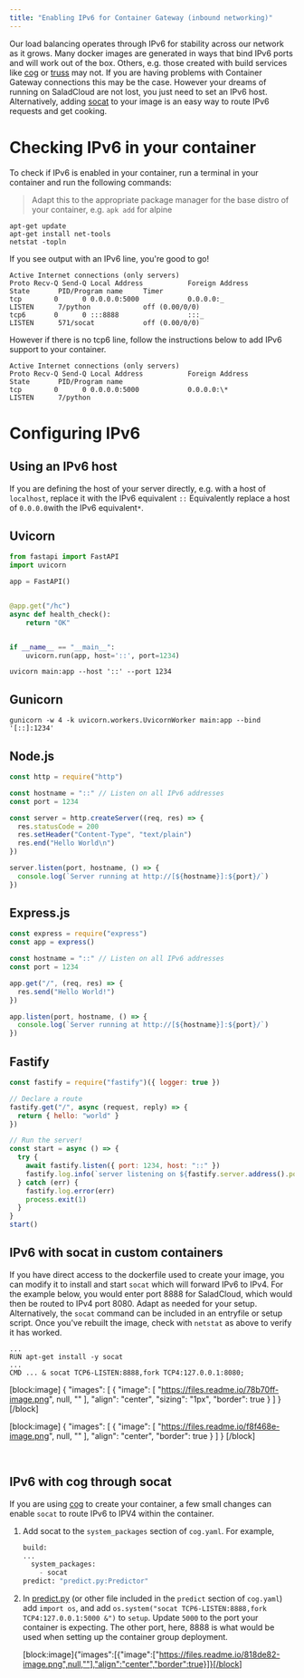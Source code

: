 ```yaml
---
title: "Enabling IPv6 for Container Gateway (inbound networking)"
---
```


Our load balancing operates through IPv6 for stability across our network as it grows. Many docker images are generated in ways that bind IPv6 ports and will work out of the box. Others, e.g. those created with build services like [cog](https://github.com/replicate/cog) or [truss](https://github.com/basetenlabs/truss) may not. If you are having problems with Container Gateway connections this may be the case. However your dreams of running on SaladCloud are not lost, you just need to set an IPv6 host. Alternatively, adding [socat](http://www.dest-unreach.org/socat/) to your image is an easy way to route IPv6 requests and get cooking.

# Checking IPv6 in your container

To check if IPv6 is enabled in your container, run a terminal in your container and run the following commands:

> Adapt this to the appropriate package manager for the base distro of your container, e.g. `apk add` for alpine

```
apt-get update
apt-get install net-tools
netstat -topln
```

If you see output with an IPv6 line, you're good to go!

```
Active Internet connections (only servers)
Proto Recv-Q Send-Q Local Address           Foreign Address         State       PID/Program name     Timer
tcp        0      0 0.0.0.0:5000            0.0.0.0:_               LISTEN      7/python             off (0.00/0/0)
tcp6       0      0 :::8888                 :::_                    LISTEN      571/socat            off (0.00/0/0)
```

However if there is no tcp6 line, follow the instructions below to add IPv6 support to your container.

```
Active Internet connections (only servers)
Proto Recv-Q Send-Q Local Address           Foreign Address         State       PID/Program name
tcp        0      0 0.0.0.0:5000            0.0.0.0:\*               LISTEN      7/python
```

# Configuring IPv6

## Using an IPv6 host

If you are defining the host of your server directly, e.g. with a host of `localhost`, replace it with the IPv6 equivalent `::` Equivalently replace a host of `0.0.0.0`with the IPv6 equivalent`*`.

## Uvicorn

```python
from fastapi import FastAPI
import uvicorn

app = FastAPI()


@app.get("/hc")
async def health_check():
    return "OK"


if __name__ == "__main__":
	uvicorn.run(app, host='::', port=1234)
```

`uvicorn main:app --host '::' --port 1234`

## Gunicorn

`gunicorn -w 4 -k uvicorn.workers.UvicornWorker main:app --bind '[::]:1234'`

## Node.js

```javascript
const http = require("http")

const hostname = "::" // Listen on all IPv6 addresses
const port = 1234

const server = http.createServer((req, res) => {
  res.statusCode = 200
  res.setHeader("Content-Type", "text/plain")
  res.end("Hello World\n")
})

server.listen(port, hostname, () => {
  console.log(`Server running at http://[${hostname}]:${port}/`)
})
```

## Express.js

```javascript
const express = require("express")
const app = express()

const hostname = "::" // Listen on all IPv6 addresses
const port = 1234

app.get("/", (req, res) => {
  res.send("Hello World!")
})

app.listen(port, hostname, () => {
  console.log(`Server running at http://[${hostname}]:${port}/`)
})
```

## Fastify

```javascript
const fastify = require("fastify")({ logger: true })

// Declare a route
fastify.get("/", async (request, reply) => {
  return { hello: "world" }
})

// Run the server!
const start = async () => {
  try {
    await fastify.listen({ port: 1234, host: "::" })
    fastify.log.info(`server listening on ${fastify.server.address().port}`)
  } catch (err) {
    fastify.log.error(err)
    process.exit(1)
  }
}
start()
```

## IPv6 with socat in custom containers

If you have direct access to the dockerfile used to create your image, you can modify it to install and start `socat` which will forward IPv6 to IPv4. For the example below, you would enter port 8888 for SaladCloud, which would then be routed to IPv4 port 8080. Adapt as needed for your setup. Alternatively, the `socat` command can be included in an entryfile or setup script. Once you've rebuilt the image, check with `netstat` as above to verify it has worked.

```
...
RUN apt-get install -y socat
...
CMD ... & socat TCP6-LISTEN:8888,fork TCP4:127.0.0.1:8080;
```

[block:image]
{
"images": [
{
"image": [
"https://files.readme.io/78b70ff-image.png",
null,
""
],
"align": "center",
"sizing": "1px",
"border": true
}
]
}
[/block]

[block:image]
{
"images": [
{
"image": [
"https://files.readme.io/f8f468e-image.png",
null,
""
],
"align": "center",
"border": true
}
]
}
[/block]

<br>

## IPv6 with cog through socat

If you are using [cog](https://github.com/replicate/cog) to create your container, a few small changes can enable `socat` to route IPv6 to IPV4 within the container.

1. Add socat to the `system_packages` section of `cog.yaml`. For example,

   ```python
   build:
   ...
     system_packages:
       - socat
   predict: "predict.py:Predictor"
   ```

2. In [predict.py](http://predict.py/) (or other file included in the `predict` section of `cog.yaml`) add `import os`, and add `os.system("socat TCP6-LISTEN:8888,fork TCP4:127.0.0.1:5000 &")` to `setup`. Update `5000` to the port your container is expecting. The other port, here, 8888 is what would be used when setting up the container group deployment.

   [block:image]{"images":[{"image":["https://files.readme.io/818de82-image.png",null,""],"align":"center","border":true}]}[/block]
